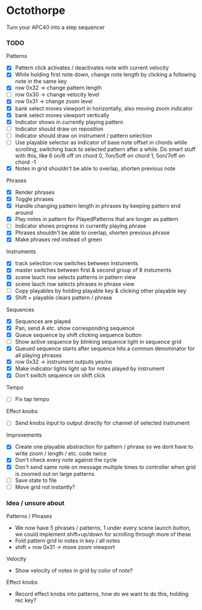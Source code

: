 
# Octothorpe

Turn your APC40 into a step sequencer


### TODO 
Patterns
- [X] Pattern click activates / deactivates note with current velocity
- [X] While holding first note down, change note length by clicking a following note in the same key
- [X] row 0x32 -> change pattern length
- [ ] row 0x30 -> change velocity level
- [X] row 0x31 -> change zoom level
- [X] bank select moves viewport in horizontally, also moving zoom indicator
- [X] bank select moves viewport vertically
- [X] Indicator shows in currently playing pattern
- [ ] Indicator should draw on reposition
- [ ] Indicator should draw on instrument / pattern selection
- [ ] Use playable selector as indicator of base note offset in chords while scrolling, switching back to selected pattern after a while. 
		Do smart stuff with this, like 6 on/6 off on chord 0, 7on/5off on chord 1, 5on/7off on chord -1
- [X] Notes in grid shouldn't be able to overlap, shorten previous note

Phrases
- [X] Render phrases
- [X] Toggle phrases
- [X] Handle changing pattern length in phrases by keeping pattern end around
- [X] Play notes in pattern for PlayedPatterns that are longer as pattern
- [ ] Indicator shows progress in currently playing phrase
- [X] Phrases shouldn't be able to overlap, shorten previous phrase
- [X] Make phrases red instead of green

Instruments
- [X] track selection row switches between instuments
- [X] master switches between first & second group of 8 instuments
- [X] scene lauch row selects patterns in pattern view
- [X] scene lauch row selects phrases in phrase view
- [ ] Copy playables by holding playable key & clicking other playable key
- [X] Shift + playable clears pattern / phrase

Sequences
- [X] Sequences are played
- [X] Pan, send A etc. show corresponding sequence
- [X] Queue sequence by shift clicking sequence button
- [ ] Show active sequence by blinking sequence light in sequence grid
- [X] Queued sequence starts after sequence hits a common denominator for all playing phrases
- [X] row 0x32 -> instrument outputs yes/no
- [X] Make indicator lights light up for notes played by instrument
- [X] Don't switch sequence on shift click

Tempo
- [ ] Fix tap tempo

Effect knobs
- [ ] Send knobs input to output directly for channel of selected instrument

Improvements
- [X] Create one playable abstraction for pattern / phrase so we dont have to write zoom / length / etc. code twice
- [X] Don't check every note against the cycle
- [X] Don't send same note on message multiple times to controller when grid is zoomed out on large patterns
- [ ] Save state to file
- [ ] Move grid not instantly?

### Idea / unsure about
Patterns / Phrases
- We now have 5 phrases / patterns, 1 under every scene launch button, we could implement shift+up/down for scrolling through more of these
- Fold pattern grid to notes in key / all notes
- shift + row 0x31 -> move zoom viewport

Velocity
- Show velocity of notes in grid by color of note?

Effect knobs
- Record effect knobs into patterns, how do we want to do this, holding rec key?
